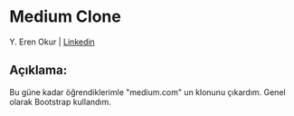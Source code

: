 # Medium Clone

Y. Eren Okur
| [Linkedin](https://www.linkedin.com/in/eren0kur/)


## Açıklama:

 Bu güne kadar öğrendiklerimle "medium.com" un klonunu çıkardım.
 Genel olarak Bootstrap kullandım.
